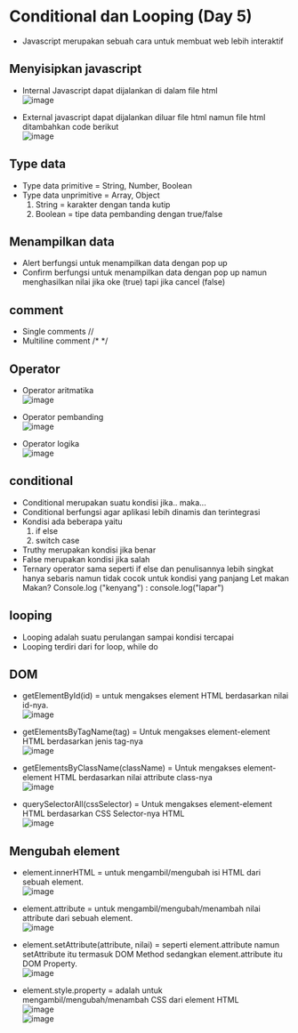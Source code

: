 # Conditional dan Looping (Day 5) 
-	Javascript merupakan sebuah cara untuk membuat web lebih interaktif
## Menyisipkan javascript
-	Internal Javascript dapat dijalankan di dalam file html
<br>![image](https://user-images.githubusercontent.com/85721388/192105359-c7de121f-512e-4ac9-a9d5-b9ad279f6a3d.png)

-	External javascript dapat dijalankan diluar file html namun file html ditambahkan code berikut 
<br> ![image](https://user-images.githubusercontent.com/85721388/192105363-d0afff70-10a4-47c3-ad13-90cc08d106fa.png)

## Type data
-	Type data primitive = String, Number, Boolean
-	Type data unprimitive = Array, Object
      1.	String = karakter dengan tanda kutip
      2.	Boolean = tipe data pembanding dengan true/false
## Menampilkan data
-	Alert berfungsi untuk menampilkan data dengan pop up
-	Confirm berfungsi untuk menampilkan data dengan pop up namun menghasilkan nilai jika oke (true) tapi jika cancel (false)
## comment
-	Single comments //
-	Multiline comment /* */
## Operator
-	Operator aritmatika
 <br>![image](https://user-images.githubusercontent.com/85721388/192105376-049db5e1-73ac-477c-9560-b942706370eb.png)

-	Operator pembanding
 <br>![image](https://user-images.githubusercontent.com/85721388/192105389-ee18b397-5633-4aac-a01d-5c9a171fa61d.png)

-	Operator logika
 <br>![image](https://user-images.githubusercontent.com/85721388/192105396-aaa21746-4bde-4991-ac5b-0a184d676a2c.png)


## conditional
-	Conditional merupakan suatu kondisi jika.. maka...
-	Conditional berfungsi agar aplikasi lebih dinamis dan terintegrasi 
-	Kondisi ada beberapa yaitu
    1.	if else
    2.	switch case
-	Truthy merupakan kondisi jika benar
-	False merupakan kondisi jika salah
-	Ternary operator sama seperti if else dan penulisannya lebih singkat hanya sebaris namun tidak cocok untuk kondisi yang panjang
Let makan
Makan? Console.log ("kenyang") : console.log("lapar")
## looping
-	Looping adalah suatu perulangan sampai kondisi tercapai
-	Looping terdiri dari for loop, while do
## DOM
-	getElementById(id) = untuk mengakses element HTML berdasarkan nilai id-nya.
 <br>![image](https://user-images.githubusercontent.com/85721388/192105420-82786027-84c0-4866-a963-dd065d2f5e56.png)

-	getElementsByTagName(tag) = Untuk mengakses element-element HTML berdasarkan jenis tag-nya
<br> ![image](https://user-images.githubusercontent.com/85721388/192105425-a78a46ce-3d9c-48b1-a6c6-c2ca54716b0a.png)

-	getElementsByClassName(className) = Untuk mengakses element-element HTML berdasarkan nilai attribute class-nya
 <br>![image](https://user-images.githubusercontent.com/85721388/192105429-9f6ad9ca-cdd3-42a6-ac6f-d9ce9c03fbf3.png)

-	querySelectorAll(cssSelector) = Untuk mengakses element-element HTML berdasarkan CSS Selector-nya HTML
 <br>![image](https://user-images.githubusercontent.com/85721388/192105437-5227a8da-fbd7-48b4-bc35-27b4adbd5fec.png)


## Mengubah element
-	element.innerHTML = untuk mengambil/mengubah isi HTML dari sebuah element.
<br> ![image](https://user-images.githubusercontent.com/85721388/192105441-491d98f7-e4b2-406e-99c8-edff419b9c5c.png)

-	element.attribute = untuk mengambil/mengubah/menambah nilai attribute dari sebuah element.
<br> ![image](https://user-images.githubusercontent.com/85721388/192105448-880be500-73c7-4da3-82c0-b324f81961b0.png)

-	element.setAttribute(attribute, nilai) = seperti element.attribute namun setAttribute itu termasuk DOM Method sedangkan element.attribute itu DOM Property.
<br> ![image](https://user-images.githubusercontent.com/85721388/192105454-395c5353-8aa1-42eb-b274-b72c588f61f9.png)

-	element.style.property = adalah untuk mengambil/mengubah/menambah CSS dari element HTML
<br>![image](https://user-images.githubusercontent.com/85721388/192105466-f88f47ce-3d92-47c9-ba08-74ccf27ece3c.png)
<br>![image](https://user-images.githubusercontent.com/85721388/192105472-0523add3-66e3-46f1-a909-2f99d0421e39.png)
